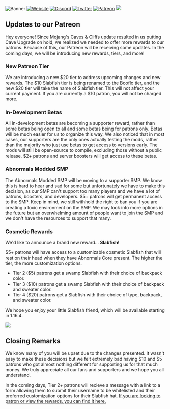 ![Banner](https://i.imgur.com/7DZAqGc.png)
[![Website](https://bit.ly/abnormalswebbadge)](https://minecraftabnormals.com/)
[![Discord](https://img.shields.io/discord/650003402218274816?label=&color=014980&labelColor=537DB5&style=for-the-badge&logo=Discord&logoColor=DDE4EF)](https://discord.gg/zADvTSy)
[![Twitter](https://img.shields.io/twitter/follow/teamabnormals?label=&color=014980&labelColor=537DB5&style=for-the-badge&logo=Twitter&logoColor=DDE4EF)](https://twitter.com/teamabnormals)
[![Patreon](https://img.shields.io/endpoint?label=&color=014980&labelColor=537DB5&style=for-the-badge&logo=Patreon&logoColor=DDE4EF&url=https://shieldsio-patreon.vercel.app/api/?username=minecraftabnormals&type=patrons)](https://patreon.com/minecraftabnormals)
![](https://i.imgur.com/U7uo5Va.png)
## Updates to our Patreon
Hey everyone! Since Mojang's Caves & Cliffs update resulted in us putting Cave Upgrade on hold, we realized we needed to offer more rewards to our patrons. Because of this, our Patreon will be receiving some updates. In the coming days, we will be introducing new rewards, tiers, and more!
### New Patreon Tier
We are introducing a new $20 tier to address upcoming changes and new rewards. The $10 Slabfish tier is being renamed to the Booflo tier, and the new $20 tier will take the name of Slabfish tier. This will not affect your current payment. If you are currently a $10 patron, you will not be charged more.

### In-Development Betas
All in-development betas are becoming a supporter reward, rather than some betas being open to all and some betas being for patrons only. Betas will be much easier for us to organize this way. We also noticed that in most cases, our supporters are the only ones actually testing the mods, rather than the majority who just use betas to get access to versions early. The mods will still be open-source to compile, excluding those without a public release. $2+ patrons and server boosters will get access to these betas.

### Abnormals Modded SMP
The Abnormals Modded SMP will be moving to a supporter SMP. We know this is hard to hear and sad for some but unfortunately we have to make this decision, as our SMP can't support too many players and we have a lot of patrons, boosters, and developers. $5+ patrons will get permanent access to the SMP. Keep in mind, we still withhold the right to ban you if you are creating a toxic environment on the SMP. We may look into more options in the future but an overwhelming amount of people want to join the SMP and we don't have the resources to support that many.

### Cosmetic Rewards
We'd like to announce a brand new reward... **Slabfish!**

$5+ patrons will have access to a customizable cosmetic Slabfish that will rest on their head when they have Abnormals Core present. The higher the tier, the more customization options.
* Tier 2 ($5) patrons get a swamp Slabfish with their choice of backpack color.
* Tier 3 ($10) patrons get a swamp Slabfish with their choice of backpack and sweater color.
* Tier 4 ($20) patrons get a Slabfish with their choice of type, backpack, and sweater color.

We hope you enjoy your little Slabfish friend, which will be available starting in 1.16.4.

![](https://i.imgur.com/U7uo5Va.png)

## Closing Remarks
We know many of you will be upset due to the changes presented. It wasn't easy to make these decisions but we felt extremely bad having $10 and $5 patrons who got almost nothing different for supporting us for that much money. We truly appreciate all our fans and supporters and we hope you all understand. 

In the coming days, Tier 2+ patrons will recieve a message with a link to a form allowing them to submit their username to be whitelisted and their preferred customization options for their Slabfish hat. [If you are looking to patron or view the rewards, you can find it here.](https://www.patreon.com/teamabnormals)

